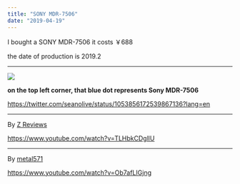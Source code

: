 ```yaml
---
title: "SONY MDR-7506"
date: "2019-04-19"
---
```


I bought a SONY MDR-7506 it costs ￥688

the date of production is 2019.2

* * *

![](https://furengete.files.wordpress.com/2019/04/dqal6jvx4aa8dsc.jpg?w=840)

**on the top left corner, that blue dot represents Sony MDR-7506**

https://twitter.com/seanolive/status/1053856172539867136?lang=en

* * *

By [Z Reviews](https://www.youtube.com/channel/UC3XdYJjWliOdKuZMNaTiP8Q)

https://www.youtube.com/watch?v=TLHbkCDgllU

* * *

By [metal571](https://www.youtube.com/channel/UCpE4nYnzXQFB5uHOZpKZ6Eg)

https://www.youtube.com/watch?v=Ob7afLIGjng
